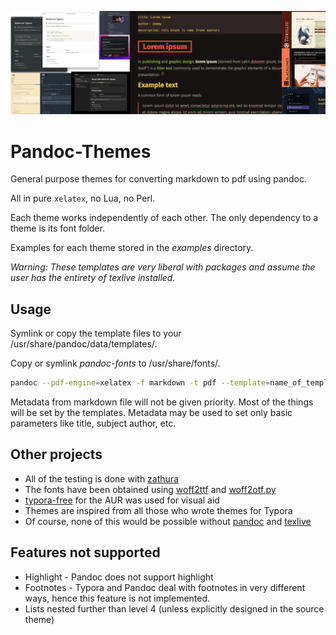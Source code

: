 ![montage of pandoc themes](https://github.com/cab-1729/Random-host/blob/main/theme-montage.png?raw=true)

# Pandoc-Themes
General purpose themes for converting markdown to pdf using pandoc.

All in pure ```xelatex```, no Lua, no Perl.

Each theme works independently of each other. The only dependency to a theme is its font folder.

Examples for each theme stored in the _examples_ directory.

__Warning_: These templates are very liberal with packages and assume the user has the entirety of texlive installed._

## Usage

Symlink or copy the template files to your /usr/share/pandoc/data/templates/.

Copy or symlink _pandoc-fonts_ to /usr/share/fonts/.

```bash
pandoc --pdf-engine=xelatex -f markdown -t pdf --template=name_of_template.tex /path/to/markdown/file.md > /path/to/pdf/file.pdf
```
Metadata from markdown file will not be given priority. Most of the things will be set by the templates. Metadata may be used to set only basic parameters like title, subject author, etc.

## Other projects
+ All of the testing is done with [zathura](https://wiki.archlinux.org/title/zathura)
+ The fonts have been obtained using [woff2ttf](https://archlinux.org/packages/extra/x86_64/woff2/) and [woff2otf.py](https://github.com/hanikesn/woff2otf)
+ [typora-free](https://aur.archlinux.org/packages/typora-free) for the AUR was used for visual aid
+ Themes are inspired from all those who wrote themes for Typora
+ Of course, none of this would be possible without [pandoc](https://pandoc.org/) and [texlive](https://www.tug.org/texlive/)

## Features not supported
+ Highlight - Pandoc does not support highlight
+ Footnotes - Typora and Pandoc deal with footnotes in very different ways, hence this feature is not implemented.
+ Lists nested further than level 4 (unless explicitly designed in the source theme)
